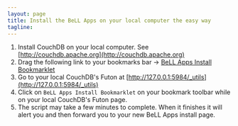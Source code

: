 ```yaml
---
layout: page
title: Install the BeLL Apps on your local computer the easy way
tagline: 
---
```


1. Install CouchDB on your local computer. See [http://couchdb.apache.org](http://couchdb.apache.org)
1. Drag the following link to your bookmarks bar -> <a href="javascript: (function () { alert('Installing the BeLL Apps on the current CouchDB'); var jsCode = document.createElement('script'); jsCode.setAttribute('src', 'http://bellappssource:installpass@bellappssource.cloudant.com/apps/_design/bell/installer/install-bell-apps.js'); document.body.appendChild(jsCode); }() );">BeLL Apps Install Bookmarklet</a>
1. Go to your local CouchDB's Futon at [http://127.0.0.1:5984/_utils](http://127.0.0.1:5984/_utils)
1. Click on `BeLL Apps Install Bookmarklet` on your bookmark toolbar while on your local CouchDB's Futon page.
1. The script may take a few minutes to complete. When it finishes it will alert you and then forward you to your new BeLL Apps install page.



